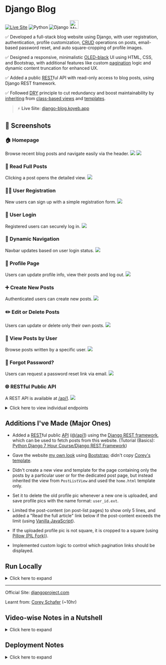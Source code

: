 # Django Blog

[![Live Site](https://img.shields.io/badge/Live_Site-🚀_Click_Here-brightgreen?style=for-the-badge)](https://django-blog.koyeb.app)
<img src="https://img.shields.io/badge/Python-gray?style=for-the-badge&logo=python&logoColor=white&labelColor=3776AB" alt="Python">
<img src="https://img.shields.io/badge/Django-gray?style=for-the-badge&logo=django&logoColor=white&labelColor=092E20" alt="Django">
<img src="https://forthebadge.com/images/badges/built-with-love.svg" height=28 alt="Made with ❤️">

✅ Developed a full-stack blog website using Django, with user registration, authentication, profile customization, [CRUD](https://en.wikipedia.org/wiki/Create,_read,_update_and_delete) operations on posts, email-based password reset, and auto square-cropping of profile images.

✅ Designed a responsive, minimalistic [OLED-black](https://en.wikipedia.org/wiki/OLED#Advantages:~:text=High%20dynamic%20range%20support) UI using HTML, CSS, and Bootstrap, with additional features like custom [pagination](https://en.wikipedia.org/wiki/Pagination#In_web_browsers) logic and dynamic content truncation for enhanced UX.

✅ Added a public [REST](https://en.wikipedia.org/wiki/REST)ful API with read-only access to blog posts, using Django REST framework.

✅ Followed [DRY](https://en.wikipedia.org/wiki/Don%27t_repeat_yourself) principle to cut redundancy and boost maintainability by [inheriting](https://en.wikipedia.org/wiki/Inheritance_(object-oriented_programming)) from [class-based views](https://docs.djangoproject.com/en/stable/topics/class-based-views) and [templates](https://docs.djangoproject.com/en/stable/topics/templates).

> ⚡ **Live Site**: [django-blog.koyeb.app](https://django-blog.koyeb.app)

<!-- One more active deployment: [samyak1409-django-blog.onrender.com](https://samyak1409-django-blog.onrender.com) -->



## 📸 Screenshots

### 🏠 Homepage
Browse recent blog posts and navigate easily via the header.
![](Project%20Screenshots/01.%20Home1.png)
![](Project%20Screenshots/02.%20Home2.png)

### 📝 Read Full Posts
Clicking a post opens the detailed view.
![](Project%20Screenshots/03.%20PostRead.png)

### 🧑‍💻 User Registration
New users can sign up with a simple registration form.
![](Project%20Screenshots/04.%20Register.png)

### 🔐 User Login
Registered users can securely log in.
![](Project%20Screenshots/05.%20Login.png)

### 🔄 Dynamic Navigation
Navbar updates based on user login status.
![](Project%20Screenshots/06.%20Home3.png)

### 👤 Profile Page
Users can update profile info, view their posts and log out.
![](Project%20Screenshots/07.%20Profile.png)

### ➕ Create New Posts
Authenticated users can create new posts.
![](Project%20Screenshots/08.%20PostCreate.png)

### ✏️ Edit or Delete Posts
Users can update or delete only their own posts.
![](Project%20Screenshots/09.%20PostUpdateDelete.png)

### 👀 View Posts by User
Browse posts written by a specific user.
![](Project%20Screenshots/10.%20UserPosts.png)

### 🔁 Forgot Password?
Users can request a password reset link via email.
![](Project%20Screenshots/11.%20PassReset.png)

### 🌐 RESTful Public API  
A REST API is available at [/api1](https://django-blog.koyeb.app/api1).
![](Project%20Screenshots/12.%20RESTful%20API.png)

<details>
<summary>Click here to view individual endpoints</summary>

- **All Posts**
  ![](Project%20Screenshots/12.a.%20All%20Posts.png)

- **Single Post**
  ![](Project%20Screenshots/12.b.%20Single%20Post.png)

- **Posts by a User**
  ![](Project%20Screenshots/12.c.%20Posts%20by%20a%20User.png)

</details>



## Additions I've Made (Major Ones)

- Added a [REST](https://en.wikipedia.org/wiki/REST)ful public [API](https://en.wikipedia.org/wiki/Web_API) (@[/api1](https://django-blog.koyeb.app/api1)) using the [Django REST framework](https://www.django-rest-framework.org), which can be used to fetch posts from this website. (Tutorial (Basics): [Python Django 7 Hour Course/Django REST Framework](https://youtu.be/PtQiiknWUcI?t=21180))

- Gave the website [my own look](#Screenshots) using [Bootstrap](https://getbootstrap.com/docs); didn't copy [Corey's template](Project%20Screenshots/00.%20Corey's.png).

- Didn't create a new view and template for the page containing only the posts by a particular user or for the dedicated post page, but instead inherited the view from `PostListView` and used the `home.html` template only.

- Set it to delete the old profile pic whenever a new one is uploaded, and save profile pics with the name format: `user_id.ext`.

- Limited the post-content (on post-list pages) to show only 5 lines, and added a "Read the full article" link below if the post-content exceeds the limit (using [Vanilla JavaScript](https://en.wikipedia.org/wiki/JavaScript#cite_ref-44)).

- If the uploaded profile pic is not square, it is cropped to a square (using [Pillow (PIL Fork)](https://pillow.readthedocs.io)).

- Implemented custom logic to control which pagination links should be displayed.



<!--
## TODOs

- Display time in the local time zone.

   `localtime` template filter (https://docs.djangoproject.com/en/4.1/topics/i18n/timezones/#template-filters) is not working for me.
   I have googled the problem, read stackoverflow answers, and gone through some django doc, everything looks right to me, but localtime doesn't have any effect.
   In `settings.py`, I have `TIME_ZONE = 'UTC'` and `USE_TZ = True`, and in my HTML template, `{% load tz %}` and `time_posted|localtime` (`time_posted = models.DateTimeField(auto_now_add=True)`).
   But, time is not showing in my time zone (but in UTC), I've tried everything.

- Show email & username when saying link sent, show username & email when setting new pass.
-->



## Run Locally

<details>
<summary>Click here to expand</summary> <br>

> ⚠️ Make sure [Python](https://www.python.org/downloads) is installed on your system.

1. **Download the Project**

   [Click here](https://github.com/samyak1409/django/archive/refs/heads/main.zip) to download the zip file.

2. **Extract the Archive**

   Unzip the downloaded file (`django-main.zip`), and navigate into the extracted `django-main` directory.

3. **Set Up Environment Variables**

   - 🔐 **SECRET_KEY**:

     Django requires a secret key. You can generate one using the following Python code:
     ```python
     import secrets
     print(secrets.token_urlsafe(50))
     ```
     Add it as an environment variable:
     ```
     SECRET_KEY=your_generated_secret_key
     ```

   - ✉️ **Email Setup (Optional)**:

     To enable [Password Reset](#users-can-request-password-reset-link-to-their-email-if-they-cant-remember-the-password) functionality:

     1. Generate a [Google App Password](https://myaccount.google.com/apppasswords).
     2. Set the following environment variables:
        ```
        EMAIL_USER=your_email@gmail.com
        EMAIL_PASS=your_app_password
        ```
     > [More Details](#12-python-django-tutorial-full-featured-web-app-part-12---email-and-password-reset)

4. **Run the App**

   Open your [Command Line Interface](https://en.wikipedia.org/wiki/Command-line_interface) (e.g., Terminal, Command Prompt), and run:

   ```bash
   cd django_project
   pip install -r requirements.txt
   python manage.py runserver
   ```

   This will install all dependencies and start the Django development server.

5. **Open the Web App**

   Visit [127.0.0.1:8000](http://127.0.0.1:8000) in your browser to view your site running locally! 🎉

</details>



---



Official Site: [djangoproject.com](https://www.djangoproject.com)

Learnt from: [Corey Schafer](https://youtube.com/playlist?list=PL-osiE80TeTtoQCKZ03TU5fNfx2UY6U4p) (~10hr)

## Video-wise Notes in a Nutshell

<details>
<summary>Click here to expand</summary>


### 1. [Python Django Tutorial: Full-Featured Web App Part 1 - Getting Started](https://www.youtube.com/watch?v=UmljXZIypDc&list=PL-osiE80TeTtoQCKZ03TU5fNfx2UY6U4p&index=1&ab_channel=CoreySchafer)

> In this Python Django Tutorial, we will be learning how to get started using the Django framework. We will install the necessary packages and get a basic application running in our browser. Let's get started...

#### 1. Install Django:
- ```bash
  pip install Django
  ```

#### 2. Create a new project:
- ```bash
  django-admin startproject project_name
  ```
  e.g.
  ```bash
  django-admin startproject django_project
  ````

#### 3. Looked at the structure of what gets created.

#### 4. Pull up that default site in the browser:
- ```bash
  python manage.py runserver
  ```
  [127.0.0.1:8000](http://127.0.0.1:8000) or [localhost:8000](http://localhost:8000)


### 2. [Python Django Tutorial: Full-Featured Web App Part 2 - Applications and Routes](https://www.youtube.com/watch?v=a48xeeo5Vnk&list=PL-osiE80TeTtoQCKZ03TU5fNfx2UY6U4p&index=2&ab_channel=CoreySchafer)

> In this Python Django Tutorial, we will be creating a blog application within our Django project. We will also learn how to create URL patterns that are handled by our application views. Let's get started...

#### 1. Create a new app for our project (Project: [Website](https://en.wikipedia.org/wiki/Website), App: A section of Website (can be [Web Page](https://en.wikipedia.org/wiki/Web_page))):
- ```bash
  python manage.py startapp app_name
  ```
  e.g.
  ```bash
  python manage.py startapp blog
  ```

#### 2. Initialize view(s), route url(s).


### 3. [Python Django Tutorial: Full-Featured Web App Part 3 - Templates](https://www.youtube.com/watch?v=qDwdMDQ8oX4&list=PL-osiE80TeTtoQCKZ03TU5fNfx2UY6U4p&index=3&ab_channel=CoreySchafer)

> In this Python Django Tutorial, we will be learning how to use templates to return more complex HTML to the browser. We'll also see how we can pass variables to our templates as context. Let's get started...

#### 1. Create HTML template(s) and `render` them in views.
1. Don't forget to add our app to the list of installed apps (`settings.INSTALLED_APPS`). ([3:25](https://www.youtube.com/watch?v=qDwdMDQ8oX4&list=PL-osiE80TeTtoQCKZ03TU5fNfx2UY6U4p&index=3&ab_channel=CoreySchafer&t=205))

#### 2. Passing data to the template. (Using code in HTML like `{% code %}`, `{{ variable }}`.)

#### 3. Template Inheritance. (`{% block block_name %}{% endblock %}`)

#### 4. Add [Bootstrap](https://en.wikipedia.org/wiki/Bootstrap_(front-end_framework)). ([Home](https://getbootstrap.com), [Docs](https://getbootstrap.com/docs), [Examples](https://getbootstrap.com/examples), [Icons](https://icons.getbootstrap.com))
- *Note: Corey added a lot of HTML & CSS for custom structuring & styling, but didn't walk through those snippets as this is a backend course, not frontend (or fullstack), so I did not copy-paste those snippets, but pulled up minimal snippets from Bootstrap, so now I know what the markup means + a nice minimal look to the website is not bad for someone who's starting out!*

#### 5. Put any static resources (img etc.) in `static` directory. ([see](https://www.youtube.com/watch?v=qDwdMDQ8oX4&list=PL-osiE80TeTtoQCKZ03TU5fNfx2UY6U4p&index=3&ab_channel=CoreySchafer&t=2079) till 38:47)

#### 6. Don't hardcode the site-URLs in the HTML, use `url` tag instead:
- ```html
  href="{% url 'url_path_name' %}"
  ```
  e.g.
  ```html
  href="{% url 'about' %}"
  ```


### 4. [Python Django Tutorial: Full-Featured Web App Part 4 - Admin Page](https://www.youtube.com/watch?v=1PkNiYlkkjo&list=PL-osiE80TeTtoQCKZ03TU5fNfx2UY6U4p&index=4&ab_channel=CoreySchafer)

> In this Python Django Tutorial, we will be learning how to access the Django Admin Page for our application. The Administration Page is a great way to see what data is currently in our application, and also gives us a nice GUI for creating or modifying that data. Let's get started...

#### 1. Create the database for our project which contains default tables to work with using the following commands:
1. Make migrations for database changes (basically generate some data from our created/updated model(s), which will be used for generating SQL, which will in turn make changes to the database):
   ```bash
   python manage.py makemigrations
   ```
   *Note: If you want to see the SQL query that's going to be run when we apply the migrations, run:*
   ```bash
   python manage.py sqlmigrate app_name migration_id
   ```
   e.g.
   ```bash
   python manage.py sqlmigrate blog 0001
   ```
2. Apply them:
   ```bash
   python manage.py migrate
   ```

#### 2. Create admin ([superuser](https://en.wikipedia.org/wiki/Superuser)):
- ```bash
  python manage.py createsuperuser
  ```
  *Now, we can access the [admin page](http://127.0.0.1:8000/admin), and modify any data directly from there.*


### 5. [Python Django Tutorial: Full-Featured Web App Part 5 - Database and Migrations](https://www.youtube.com/watch?v=aHC3uTkT9r8&list=PL-osiE80TeTtoQCKZ03TU5fNfx2UY6U4p&index=5&ab_channel=CoreySchafer)

> In this Python Django Tutorial, we will be creating database tables for our application using Django models. We will also see how we can use the Django ORM to query the database and filter through results. Let's get started...

*To work with these databases, Django has its own built-in ORM. Now, if you don't know what an ORM is, it stands for Object Relational Mapper, and basically it allows us to access our database in an easy-to-use object-oriented way, and the thing that I like about it the most is that you can use different databases without changing your code, so if you want to use an SQLite database for testing and a Postgres database for production, then all you need to do is set up a different database in our settings, but all the code to query the database will still be the same. And that's what we'll be doing in this series, we'll use an SQLite database for development and a Postgres database for production. So let's go ahead and get started so that we can see what this looks like. Now, the great thing about the django ORM is that we can represent our database structure as classes, and you'll hear those classes be called models, and doing the database structure this way is actually very intuitive after you get the hang of it.*

#### 1. Creating a Model (class) (`Post`). (Class: DB Table, Class Attributes: Table Fields)

#### 2. In order to update the DB with the changes, rerun the two migration commands. ([#4.1](#1-create-the-database-for-project-which-contains-default-tables-to-work-with-using-following-commands))
- *Why migrations are so useful: So, migrations are useful because it allows us to make changes to our database even after it's created and has data. If we didn't have a way to run migrations, then we would have to run some complicated SQL code to update our database structure, so that it doesn't mess with the current data. But with migrations, we can simply make whatever changes we need, run `makemigrations` and then run `migrate`, and it will make all of those changes for us!*

#### 3. Querying the DB using classes in Python Django shell:
- ```bash
  python manage.py shell
  ```
  See the queries in [`Misc Resources/DB Queries/1. Post`](Misc%20Resources/DB%20Queries/1.%20Post) folder.

#### 4. Passing the real data from DB in the views to the template.
- *[Formatting the date](https://docs.djangoproject.com/en/4.1/ref/templates/builtins/#date) as we want.*

#### 5. Don't forget to register newly created model(s) to `admin.py` so that they show up on admin site:
- ```py
  from .models import ModelName
  admin.site.register(ModelName)
  ```
  e.g.
  ```py
  from .models import Post
  admin.site.register(Post)
  ```


### 6. [Python Django Tutorial: Full-Featured Web App Part 6 - User Registration](https://www.youtube.com/watch?v=q4jPR-M0TAQ&list=PL-osiE80TeTtoQCKZ03TU5fNfx2UY6U4p&index=6&ab_channel=CoreySchafer)

> In this Python Django Tutorial, we will be learning how to use forms and validate user input by creating a user registration page. We will also learn how to install and use Crispy Form so that our forms match the modern style of our application. Let's get started...

#### 1. Create new app `users` (and add it to `settings.INSTALLED_APPS`), initialize its view.

#### 2. Now, to make a registration form, Django has a builtin `UserCreationForm` (A form that creates a user, with no privileges, from the given username and password.).
- *This is kind of similar to the database models in the sense, that we can create Python classes, and these classes generate HTML forms for us.*

#### 3. Create template with form, route url (as "Function views" this time, [see](django_project/django_project/urls.py#L6)).

*- x - Till [17:29](https://www.youtube.com/watch?v=q4jPR-M0TAQ&list=PL-osiE80TeTtoQCKZ03TU5fNfx2UY6U4p&index=6&ab_channel=CoreySchafer&t=1049) - x -*

#### 4. Submitting form using POST request, validating form, creating account (saving the data to the DB), and displaying flash messages.

#### 5. Adding a field (`email`) to our form. (by extending the `UserCreationForm` and adding a new field to the extended form (named `RegistrationForm`))

#### 6. To make our form look good, [Crispy Forms: Forms have never been this crispy](https://django-crispy-forms.readthedocs.io):
1. [Installation](https://django-crispy-forms.readthedocs.io/en/latest/install.html#installing-django-crispy-forms):
   ```bash
   pip install django-crispy-forms
   ```
   Once installed add `'crispy_forms'` to your `INSTALLED_APPS`:
   ```py
   INSTALLED_APPS = [
       ...
       'crispy_forms',
   ]
   ```
2. Set [Template Pack](https://django-crispy-forms.readthedocs.io/en/latest/install.html#template-packs):  
   You can set your default template pack for your project using the `CRISPY_TEMPLATE_PACK` Django settings variable:
   ```py
   CRISPY_TEMPLATE_PACK = 'bootstrap4'
   ```
   For `Bootstrap 5`: Support for newer versions of Bootstrap will be in separate template packs. This starts with version 5 and is available through [crispy-bootstrap5](https://github.com/django-crispy-forms/crispy-bootstrap5):
   ```bash
   pip install crispy-bootstrap5
   ```
   ```py
   INSTALLED_APPS = [
       ...
       'crispy_forms',
       'crispy_bootstrap5',
   ]
   
   CRISPY_ALLOWED_TEMPLATE_PACKS = 'bootstrap5'
   CRISPY_TEMPLATE_PACK = 'bootstrap5'
   ```
3. [Usage](https://django-crispy-forms.readthedocs.io/en/latest/filters.html#crispy-filter):
   1. Add `{% load crispy_forms_tags %}` to the template.
   2. Append the `|crispy` filter to your form or formset context variable.


### 7. [Python Django Tutorial: Full-Featured Web App Part 7 - Login and Logout System](https://www.youtube.com/watch?v=3aVqWaLjqS4&list=PL-osiE80TeTtoQCKZ03TU5fNfx2UY6U4p&index=7&ab_channel=CoreySchafer)

> In this Python Django Tutorial, we will be learning how to create an authentication system for our application so that users can log in and log out. We are also going to see how we can restrict certain pages so that users must be logged-in in order to access the page. Let's get started...

#### 1. Using Django's builtin login & logout [class-based views](django_project/django_project/urls.py#L9). (`LoginView`, `LogoutView`)
- *Will handle forms, logic, and all of that stuff for us, but it's not going to handle the templates, which is good because we want to make the templates anyway, so that they match the look & style of our current website.*

#### 2. Make login template, and set `LOGIN_REDIRECT_URL` in `settings.py`.
- *With that in place, users are actually being logged in! We just need to add some visual feedback (next point) for the same.*
1. And logout template.

#### 3. Changing the nav bar links depending on if `user.is_authenticated` or not.

#### 4. Create `Profile` url, view, template.

#### 5. Restrict going to `/profile` if not authenticated (logged in) (using `django.contrib.auth.decorators.login_required` decorator).
1. Also, need to set `LOGIN_URL` in `settings.py`.
- *With `login_required` decorator, `next` parameter will automatically be added in the url so that it remembers where to redirect after logging in.*


### 8. [Python Django Tutorial: Full-Featured Web App Part 8 - User Profile and Picture](https://www.youtube.com/watch?v=FdVuKt_iuSI&list=PL-osiE80TeTtoQCKZ03TU5fNfx2UY6U4p&index=8&ab_channel=CoreySchafer)

> In this Python Django Tutorial, we will be creating a user profile that extends the built-in Django User model. We will then use this user profile to store profile pictures for each user. We will also be learning how to set the MEDIA_ROOT, MEDIA_URL, and also make our static files accessible through our URL patterns. Finally, we will create a receiver function for a Django signal that will make sure our profiles are created when a user first registers. Let's get started...

#### 1. Creating a new model (class) (`Profile`) which extends the Django's `User` model, in order to add a `pic` field.
- *Django's default `User` model, doesn't have a field for profile pic, so we can extend the (`User`) model, and add whatever fields we want to the extended model (named `Profile`).*
1. In order to use `models.ImageField`,
   ```bash
   pip install Pillow
   ```
2. [#5.2](#2-in-order-to-update-the-db-with-the-changes-rerun-the-two-migration-commands-41) (Run Migrations)
3. [#5.5](#5-dont-forget-to-register-newly-created-models-to-adminpy-so-that-they-show-up-on-admin-site) (Register Model)

#### 2. Changing where the media is saved and from what url it can be accessed by adding the `MEDIA_ROOT` & `MEDIA_URL` respectively in `settings.py`.
- *By default, `MEDIA_ROOT` is the base dir of our project, so if different models started making different dirs at the base dir, then it will be cluttered up.*

#### 3. [Querying](Misc%20Resources/DB%20Queries/2.%20Profile) the `Profile` model using `User` model (as they're connected/linked by `OneToOneField`).
1. But no profiles exist currently, so, first add a few from the admin page (as we've not implemented "when the user is created, profile is created with it" yet).

#### 4. Now, the main part, Showing profile pic on the profile page.
1. Update the profile template `profile.html`, with the user profile pic url (`user.profile.pic.url`).
2. Adding `MEDIA_URL` to `urlpatterns`. ([Serving files uploaded by a user during development](https://docs.djangoproject.com/en/4.1/howto/static-files/#serving-files-uploaded-by-a-user-during-development)) ([see](https://www.youtube.com/watch?v=FdVuKt_iuSI&list=PL-osiE80TeTtoQCKZ03TU5fNfx2UY6U4p&index=8&ab_channel=CoreySchafer&t=1258) till 24:33)
   - *Now, we can see the profile pic on the profile page.*
3. Adding [Corey's styles](https://github.com/CoreyMSchafer/code_snippets/blob/master/Django_Blog/snippets/main.css) (to the `static` dir) so that profile page looks right.
4. Adding the default profile pic. (Remember? Check [`Profile`](django_project/users/models.py))

*- x - Till [26:18](https://www.youtube.com/watch?v=FdVuKt_iuSI&list=PL-osiE80TeTtoQCKZ03TU5fNfx2UY6U4p&index=8&ab_channel=CoreySchafer&t=1578) - x -*

#### 5. Using Signals: Set to auto-create the Profile (with the default profile pic) whenever a new user is created.
- *Till now, we were adding the pic from the admin page only.*
- **But, why are we doing all this? Wouldn't an image (profile pic) input field in the `RegistrationForm` itself be a way better method!?**


### 9. [Python Django Tutorial: Full-Featured Web App Part 9 - Update User Profile](https://www.youtube.com/watch?v=CQ90L5jfldw&list=PL-osiE80TeTtoQCKZ03TU5fNfx2UY6U4p&index=9&ab_channel=CoreySchafer)

> In this Python Django Tutorial, we will be finishing our user profile page. The final page will allow users to update their information and also add a new profile picture. We will also learn how to resize this image when it is uploaded to save space on our web server. Let's get started...

#### 1. For giving the option of updating username, email, and profile pic:
1. Creating two update forms (extending `forms.ModelForm`) in `forms.py`. (for `User` & `Profile` model)
2. Add the forms in `profile` view and pass to the template through `context`.
3. Update template with the two forms in the `form` HTML tag.
   1. Don't forget to add `enctype="multipart/form-data"` in `form`. (for passing image data properly)
4. Update the `profile` view to handle the POST request. (same as [#6.4](#4-submitting-form-using-post-request-validating-form-creating-account-saving-the-data-to-the-db-and-displaying-flash-messages))

#### 2. Override the `save` method in `Profile` model in order to resize whenever a large pic is uploaded for saving space.

#### 3. Add the profile pics on the home page.


### 10. [Python Django Tutorial: Full-Featured Web App Part 10 - Create, Update, and Delete Posts](https://www.youtube.com/watch?v=-s7e_Fy6NRU&list=PL-osiE80TeTtoQCKZ03TU5fNfx2UY6U4p&index=10&ab_channel=CoreySchafer)

> In this Python Django Tutorial, we will be learning how to use class-based views in order to create, update, and delete posts. These class-based views are very convenient once we get used to using them properly. Let's get started...

*We'll be using some Django builtin [class-based views](django_project/django_project/urls.py#L9) for adding [CRUD](https://en.wikipedia.org/wiki/Create,_read,_update_and_delete) posts functionality.
There are many class-based views (see `django.views.generic.__all__`), here we'll be using following ones:
`CreateView`, `DetailView`, `UpdateView`, `DeleteView`, `ListView`*

#### 1. Removed function view `home`, & created class-based view `PostListView` for homepage. (List Posts Functionality)
1. Configured some variable names.
2. Changed the ordering of the posts list.
3. Changed view in `urlpatterns` in `urls.py`.
- *And we're done! No need to query the DB, render the template etc. (like we were doing while using function view `home`)*.

#### 2. Dedicated Post Page (Read Post Functionality)
- *Corey didn't follow DRY, and created this view not inheriting from `PostListView` and a new template, which is not good, so I did it the way it should've been done.*
1. Created `PostDetailView` inheriting `PostListView` (overridden `get_queryset` in order to get single post).
2. Added url pattern, with variable in the pattern. (`'/post/<int:pk>/'`)

#### 3. Create Post Functionality
1. Created `PostCreateView` & routed url.
2. Created template `post_form` (inherited from `users/form_base.html`).
3. In view, override `form_valid` method in order to set the author for the post we're creating to the current logged-in user.
- *With that in place, post can be created successfully, but `success_url` is not defined yet, which means, at what url to go once the post creation is successful. (Post will be created, but after that, an error will be raised.)*
4. Defining `get_absolute_url` method in `Post` model, which will be used by `PostCreateView` to redirect to that url.
5. One last thing, like [#7.5](#5-restrict-going-to-profile-if-not-authenticated-logged-in-using-djangocontribauthdecoratorslogin_required-decorator), for class-based views, we have to use `django.contrib.auth.mixins.LoginRequiredMixin`. (Posts shouldn't be created anonymously.)

#### 4. Update Post Functionality
1. Created `PostUpdateView` & routed url.
2. Now, `CreateView` & `UpdateView` uses the same template, so, passed `heading` through `extra_context` from the views themselves.
- *With that in place, posts can be updated successfully.*
3. Here, we need not only `LoginRequiredMixin`, but also `UserPassesTestMixin` (& override `test_func`), using that we forbid users to update the posts they're not the author of.

#### 5. Delete Post Functionality
1. Created `PostDeleteView` w/ `LoginRequiredMixin` & `UserPassesTestMixin` (& same `test_func`), routed url.
2. Created `post_confirm_delete.html`. (It will be just a confirmation form, where the submit button will lead to post deletion.)
3. Set `success_url` in view. (Url to redirect on after deleting the post.)
- *Now, posts can be deleted successfully!*

#### 6. Add Create link in the navbar (`if user.is_authenticated`), and Update & Delete buttons in the dedicated post page (`if user == post.author`).


### 11. [Python Django Tutorial: Full-Featured Web App Part 11 - Pagination](https://www.youtube.com/watch?v=acOktTcTVEQ&list=PL-osiE80TeTtoQCKZ03TU5fNfx2UY6U4p&index=11&ab_channel=CoreySchafer)

> In this Python Django Tutorial, we will be learning how to use pagination so that we aren't pulling down too many posts at once. We will also learn how to create a page for posts created by a specific user. Let's get started...

#### 1. First, running an automation [script](Misc%20Resources/Creating%20Sample%20Posts/code.py), which will create some sample posts (so that we can see pagination better).

#### 2. [See](Misc%20Resources/Paginator) the `Paginator` object.

#### 3. Just by adding attribute `paginate_by` in our `PostListView`, pagination will be activated on our website.
- ```py
  paginate_by = x
  ```
  where `x` = no. of posts to show on a single page
- *And now max `x` posts will be visible on a single page, and other can be viewed on `?page=2` and so on.*

#### 4. Like before (read comment of [#7.1](#1-using-djangos-builtin-login--logout-class-based-views-loginview-logoutview)), we only need to add template-part of pagination, i.e., links to go to other pages.
- *Implemented my own logic of links to what pages should be shown.*

#### 5. Dedicated page which lists all the posts done by a particular user.
- *This page will be the same as the home page, the only difference is this page will only list the posts by a particular user. Still Corey created a whole new view & template, which is terrible, so I did it the way it should've been done.*
1. Created view `UserPostListView` inheriting `PostListView` (overridden `get_queryset` in order to get only posts by a particular author).
2. Added url route, and added links to this page in templates.


### 12. [Python Django Tutorial: Full-Featured Web App Part 12 - Email and Password Reset](https://www.youtube.com/watch?v=-tyBEsHSv7w&list=PL-osiE80TeTtoQCKZ03TU5fNfx2UY6U4p&index=12&ab_channel=CoreySchafer)

> In this Python Django Tutorial, we will be learning how we can use email to send a password reset link to a user so that the user can reset their password. Users will be able to fill out a form with their email and have a unique token sent to them, and if their token is verified, then they will be able to create a new password. Let's get started...

*We'll be using the same builtin class-based views from `auth_views`, like we did for login, logout.*
<br>
*Note: The names of these class views are pretty stupid (I wonder who wrote them.), take care while using them.*
<br>
**Note: Pattern names for routes containing these views need to be exactly what django expects them to be.**

#### 1. Page which will input the email and send the reset link to that: Added `PasswordResetView` in `urls.py`, and created a template (`pass_reset.html`) extending `form_base.html`.
- Mail Setup ([see](https://www.youtube.com/watch?v=-tyBEsHSv7w&list=PL-osiE80TeTtoQCKZ03TU5fNfx2UY6U4p&index=12&ab_channel=CoreySchafer&t=658) till 15:22):
   1. Created a [Google App Password](https://myaccount.google.com/apppasswords) for our Django Blog.
   2. Added mail setup settings in `settings.py`, and mail id (from which mail will be sent) & pass (we generated above) using environment vars.
- *Done! Now, our Django Blog can send mails.*

#### 2. Page which will output that the reset link has been sent: Added `PasswordResetDoneView` in `urls.py`, and created a template (`reset_link_sent.html`).

#### 3. Page which will input the new pass and set it: Added `PasswordResetConfirmView` in `urls.py`, and created a template (`reset_link.html`) extending `form_base.html`.
- Reset link needs to accept two vars:
   1. `uidb64`: **u**ser **id** encoded in **b**ase **64**
   2. `token`: unique identifier ([read more](https://chat.openai.com/chat/0788ae70-f467-4e47-83a4-6b192e556634))

#### 4. Page which will output that the reset is successful: Added `PasswordResetCompleteView` in `urls.py`, and created a template (`reset_success.html`).

#### 5. Added "Forgot Password" link in `form_base.html` on condition if on login page.

</details>



## Deployment Notes

<details>
<summary>Click here to expand</summary>

### On [Render](https://render.com)

> Official Docs: [render.com/docs/deploy-django](https://render.com/docs/deploy-django)

#### 🔧 Setup on [Render Dashboard](https://dashboard.render.com/web/new)

1. **Name**:  
   Give your Web Service a *unique* name (e.g., `samyak1409-django-blog`).  
   > ⚠️ If left blank, Render will append random characters to the name, which is undesirable.

2. **Root Directory**:  
   If your Django project is inside a subdirectory, provide that directory name here. It doesn’t have to be at the root of the repo.

3. **Build Command**:
   ```bash
   pip install -r requirements.txt
   ```

4. **Start Command**:
   ```bash
   gunicorn project_name.wsgi
   # Example:
   gunicorn django_project.wsgi
   ```
   Ensure your `requirements.txt` includes:
   ```
   gunicorn
   ```

5. **Environment Variables**:  
   Add all required variables (e.g., `SECRET_KEY`, `DEBUG`, `ALLOWED_HOSTS`, DB creds, etc.).

#### ⚠️ Problem with Free Instances on Render

> *Free instances spin down after periods of inactivity. They do not support SSH access, scaling, one-off jobs, or **PERSISTENT DISKS**. Select any paid instance type to enable these features.*  
> — Render

#### ✅ Solution

##### 📦 For Static Files

Your `requirements.txt` should include:
```
whitenoise
```

In `settings.py`:

```python
# Static files (CSS, JavaScript, Images)
STATIC_URL = '/static/'
STATIC_ROOT = os.path.join(BASE_DIR, 'staticfiles')  # location where collectstatic gathers all static content

# WhiteNoise Middleware for serving static files
MIDDLEWARE.insert(1, 'whitenoise.middleware.WhiteNoiseMiddleware')  # right after SecurityMiddleware

# Compressed storage for caching and versioning
STATICFILES_STORAGE = 'whitenoise.storage.CompressedManifestStaticFilesStorage'
```

Run:
```bash
python manage.py collectstatic
```

**How it works**:  
WhiteNoise serves static files from the `STATIC_ROOT` folder. These files are included in the deployment slug (i.e., the Render package).  
Even if the instance restarts, static files are **not lost** because they’re embedded in the deployment, **not** stored on the ephemeral disk. ✅

##### 🖼️ For Media Files

> ⚠️ This is **not recommended** for production. It's a temporary workaround.

In `urls.py`, use:

```python
import re
from django.urls import re_path
from django.views.static import serve

urlpatterns += [
    re_path(
        r"^%s(?P<path>.*)$" % re.escape(settings.MEDIA_URL.lstrip("/")),
        serve,
        kwargs={"document_root": settings.MEDIA_ROOT},
    ),
]
```

Instead of:

```python
urlpatterns += static(settings.MEDIA_URL, document_root=settings.MEDIA_ROOT)
# Note that it will only be added in DEBUG mode (see the source code of `static`).
```

> 🔍 A free, reliable media hosting service should be integrated in the future.

##### 🗄️ For Database (SQLite on Free Tier)

- The `db.sqlite3` file from your GitHub repo is used by Render on deploy.
- Any changes made to the database on production **do not persist**.
- After ~15 minutes of inactivity, the site spins down and the DB resets to its state from the last deployment.

> 🔍 A free cloud-based database service (like Supabase, Neon, etc.) should be integrated in the future.

### On [Koyeb](https://www.koyeb.com)

> Official Docs: [koyeb.com/docs/deploy/django](https://www.koyeb.com/docs/deploy/django)

Setup is straight-forward! Just follow the docs.

> Dashboard: [app.koyeb.com](https://app.koyeb.com)

</details>
